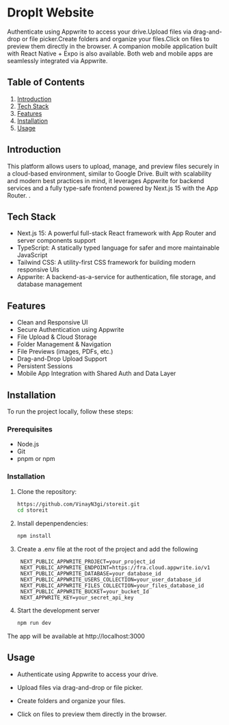 # DropIt Website
Authenticate using Appwrite to access your drive.Upload files via drag-and-drop or file picker.Create folders and organize your files.Click on files to preview them directly in the browser. A companion mobile application built with React Native + Expo is also available. Both web and mobile apps are seamlessly integrated via Appwrite.



## <a name="table">Table of Contents</a>

1. [Introduction](#introduction)
2. [Tech Stack](#tech-stack)
3. [Features](#features)
4. [Installation](#installation)
5. [Usage](#usage)

## Introduction
This platform allows users to upload, manage, and preview files securely in a cloud-based environment, similar to Google Drive. Built with scalability and modern best practices in mind, it leverages Appwrite for backend services and a fully type-safe frontend powered by Next.js 15 with the App Router.
.

## <a name="tech-stack">Tech Stack</a>


- Next.js 15: A powerful full-stack React framework with App Router and server components support
- TypeScript: A statically typed language for safer and more maintainable JavaScript
- Tailwind CSS: A utility-first CSS framework for building modern responsive UIs
- Appwrite: A backend-as-a-service for authentication, file storage, and database management


## <a name="features">Features</a>


- Clean and Responsive UI
- Secure Authentication using Appwrite
- File Upload & Cloud Storage
- Folder Management & Navigation
- File Previews (images, PDFs, etc.)
- Drag-and-Drop Upload Support
- Persistent Sessions
- Mobile App Integration with Shared Auth and Data Layer

## <a name="installation">Installation</a>

To run the project locally, follow these steps:

### Prerequisites

- Node.js
- Git
- pnpm or npm

### Installation

1. Clone the repository:

   ```bash
   https://github.com/VinayN3gi/storeit.git
   cd storeit
2. Install depenpendencies:
    ```bash
    npm install
3. Create a .env file at the root of the project and add the following
   ```env
    NEXT_PUBLIC_APPWRITE_PROJECT=your_project_id
    NEXT_PUBLIC_APPWRITE_ENDPOINT=https://fra.cloud.appwrite.io/v1
    NEXT_PUBLIC_APPWRITE_DATABASE=your_database_id
    NEXT_PUBLIC_APPWRITE_USERS_COLLECTION=your_user_database_id
    NEXT_PUBLIC_APPWRITE_FILES_COLLECTION=your_files_database_id
    NEXT_PUBLIC_APPWRITE_BUCKET=your_bucket_Id
    NEXT_APPWRITE_KEY=your_secret_api_key
5. Start the development server
    ```bash
    npm run dev
The app will be available at http://localhost:3000


## <a name="usage">Usage</a>

- Authenticate using Appwrite to access your drive.

- Upload files via drag-and-drop or file picker.

- Create folders and organize your files.

- Click on files to preview them directly in the browser.



